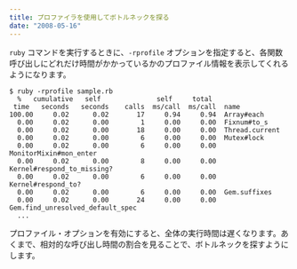 ```yaml
---
title: プロファイラを使用してボトルネックを探る
date: "2008-05-16"
---
```


`ruby` コマンドを実行するときに、`-rprofile` オプションを指定すると、各関数呼び出しにどれだけ時間がかかっているかのプロファイル情報を表示してくれるようになります。

```
$ ruby -rprofile sample.rb
  %   cumulative   self              self     total
 time   seconds   seconds    calls  ms/call  ms/call  name
100.00     0.02      0.02       17     0.94     0.94  Array#each
  0.00     0.02      0.00        1     0.00     0.00  Fixnum#to_s
  0.00     0.02      0.00       18     0.00     0.00  Thread.current
  0.00     0.02      0.00        6     0.00     0.00  Mutex#lock
  0.00     0.02      0.00        6     0.00     0.00  MonitorMixin#mon_enter
  0.00     0.02      0.00        8     0.00     0.00  Kernel#respond_to_missing?
  0.00     0.02      0.00        6     0.00     0.00  Kernel#respond_to?
  0.00     0.02      0.00        6     0.00     0.00  Gem.suffixes
  0.00     0.02      0.00       24     0.00     0.00  Gem.find_unresolved_default_spec
  ...
```

プロファイル・オプションを有効にすると、全体の実行時間は遅くなります。あくまで、相対的な呼び出し時間の割合を見ることで、ボトルネックを探すようにします。

